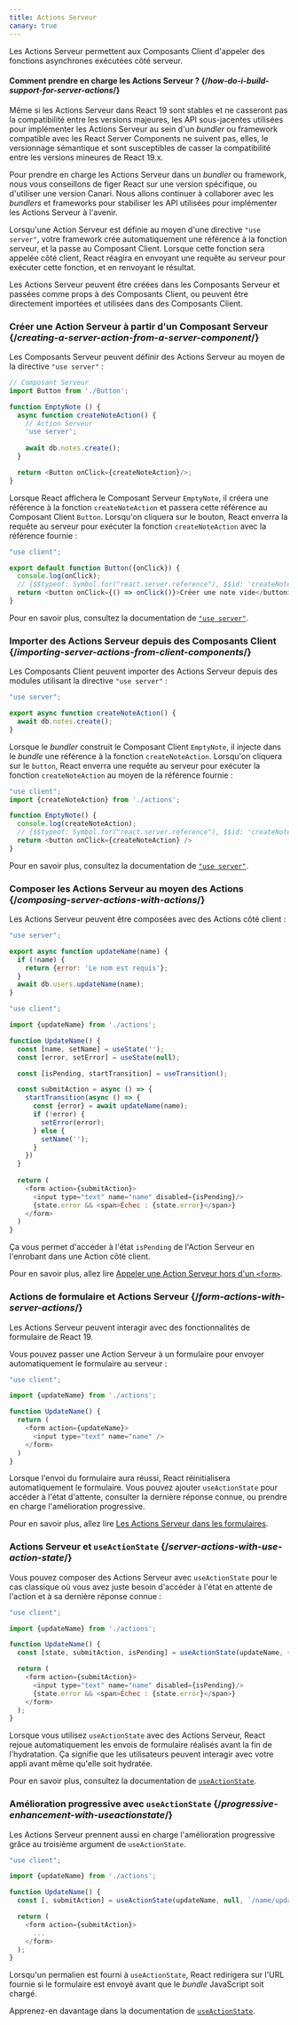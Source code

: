 ```yaml
---
title: Actions Serveur
canary: true
---
```


<Intro>

Les Actions Serveur permettent aux Composants Client d'appeler des fonctions asynchrones exécutées côté serveur.

</Intro>

<InlineToc />

<Note>

#### Comment prendre en charge les Actions Serveur ? {/*how-do-i-build-support-for-server-actions*/}

Même si les Actions Serveur dans React 19 sont stables et ne casseront pas la compatibilité entre les versions majeures, les API sous-jacentes utilisées pour implémenter les Actions Serveur au sein d'un *bundler* ou framework compatible avec les React Server Components ne suivent pas, elles, le versionnage sémantique et sont susceptibles de casser la compatibilité entre les versions mineures de React 19.x.

Pour prendre en charge les Actions Serveur dans un *bundler* ou framework, nous vous conseillons de figer React sur une version spécifique, ou d'utiliser une version Canari.  Nous allons continuer à collaborer avec les *bundlers* et frameworks pour stabiliser les API utilisées pour implémenter les Actions Serveur à l'avenir.

</Note>

Lorsqu'une Action Serveur est définie au moyen d'une directive `"use server"`, votre framework crée automatiquement une référence à la fonction serveur, et la passe au Composant Client.  Lorsque cette fonction sera appelée côté client, React réagira en envoyant une requête au serveur pour exécuter cette fonction, et en renvoyant le résultat.

Les Actions Serveur peuvent être créées dans les Composants Serveur et passées comme props à des Composants Client, ou peuvent être directement importées et utilisées dans des Composants Client.

### Créer une Action Serveur à partir d'un Composant Serveur {/*creating-a-server-action-from-a-server-component*/}

Les Composants Serveur peuvent définir des Actions Serveur au moyen de la directive `"use server"` :

```js [[2, 7, "'use server'"], [1, 5, "createNoteAction"], [1, 12, "createNoteAction"]]
// Composant Serveur
import Button from './Button';

function EmptyNote () {
  async function createNoteAction() {
    // Action Serveur
    'use server';
    
    await db.notes.create();
  }

  return <Button onClick={createNoteAction}/>;
}
```

Lorsque React affichera le Composant Serveur `EmptyNote`, il créera une référence à la fonction `createNoteAction` et passera cette référence au Composant Client `Button`. Lorsqu'on cliquera sur le bouton, React enverra la requête au serveur pour exécuter la fonction `createNoteAction` avec la référence fournie :

```js {5}
"use client";

export default function Button({onClick}) { 
  console.log(onClick); 
  // {$$typeof: Symbol.for("react.server.reference"), $$id: 'createNoteAction'}
  return <button onClick={() => onClick()}>Créer une note vide</button>
}
```

Pour en savoir plus, consultez la documentation de [`"use server"`](/reference/rsc/use-server).


### Importer des Actions Serveur depuis des Composants Client {/*importing-server-actions-from-client-components*/}

Les Composants Client peuvent importer des Actions Serveur depuis des modules utilisant la directive `"use server"` :

```js [[1, 3, "createNoteAction"]]
"use server";

export async function createNoteAction() {
  await db.notes.create();
}

```

Lorsque le *bundler* construit le Composant Client `EmptyNote`, il injecte dans le *bundle* une référence à la fonction `createNoteAction`. Lorsqu'on cliquera sur le `button`, React enverra une requête au serveur pour exécuter la fonction `createNoteAction` au moyen de la référence fournie :

```js [[1, 2, "createNoteAction"], [1, 5, "createNoteAction"], [1, 7, "createNoteAction"]]
"use client";
import {createNoteAction} from './actions';

function EmptyNote() {
  console.log(createNoteAction);
  // {$$typeof: Symbol.for("react.server.reference"), $$id: 'createNoteAction'}
  return <button onClick={createNoteAction} />
}
```

Pour en savoir plus, consultez la documentation de [`"use server"`](/reference/rsc/use-server).

### Composer les Actions Serveur au moyen des Actions {/*composing-server-actions-with-actions*/}

Les Actions Serveur peuvent être composées avec des Actions côté client :

```js [[1, 3, "updateName"]]
"use server";

export async function updateName(name) {
  if (!name) {
    return {error: 'Le nom est requis'};
  }
  await db.users.updateName(name);
}
```

```js [[1, 3, "updateName"], [1, 13, "updateName"], [2, 11, "submitAction"],  [2, 23, "submitAction"]]
"use client";

import {updateName} from './actions';

function UpdateName() {
  const [name, setName] = useState('');
  const [error, setError] = useState(null);

  const [isPending, startTransition] = useTransition();

  const submitAction = async () => {
    startTransition(async () => {
      const {error} = await updateName(name);
      if (!error) {
        setError(error);
      } else {
        setName('');
      }
    })
  }
  
  return (
    <form action={submitAction}>
      <input type="text" name="name" disabled={isPending}/>
      {state.error && <span>Échec : {state.error}</span>}
    </form>
  )
}
```

Ça vous permet d'accéder à l'état `isPending` de l'Action Serveur en l'enrobant dans une Action côté client.

Pour en savoir plus, allez lire [Appeler une Action Serveur hors d'un `<form>`](/reference/rsc/use-server#calling-a-server-action-outside-of-form).

### Actions de formulaire et Actions Serveur {/*form-actions-with-server-actions*/}

Les Actions Serveur peuvent interagir avec des fonctionnalités de formulaire de React 19.

Vous pouvez passer une Action Serveur à un formulaire pour envoyer automatiquement le formulaire au serveur :


```js [[1, 3, "updateName"], [1, 7, "updateName"]]
"use client";

import {updateName} from './actions';

function UpdateName() {
  return (
    <form action={updateName}>
      <input type="text" name="name" />
    </form>
  )
}
```

Lorsque l'envoi du formulaire aura réussi, React réinitialisera automatiquement le formulaire. Vous pouvez ajouter `useActionState` pour accéder à l'état d'attente, consulter la dernière réponse connue, ou prendre en charge l'amélioration progressive.

Pour en savoir plus, allez lire [Les Actions Serveur dans les formulaires](/reference/rsc/use-server#server-actions-in-forms).

### Actions Serveur et `useActionState` {/*server-actions-with-use-action-state*/}

Vous pouvez composer des Actions Serveur avec `useActionState` pour le cas classique où vous avez juste besoin d'accéder à l'état en attente de l'action et à sa dernière réponse connue :

```js [[1, 3, "updateName"], [1, 6, "updateName"], [2, 6, "submitAction"], [2, 9, "submitAction"]]
"use client";

import {updateName} from './actions';

function UpdateName() {
  const [state, submitAction, isPending] = useActionState(updateName, {error: null});

  return (
    <form action={submitAction}>
      <input type="text" name="name" disabled={isPending}/>
      {state.error && <span>Échec : {state.error}</span>}
    </form>
  );
}
```

Lorsque vous utilisez `useActionState` avec des Actions Serveur, React rejoue automatiquement les envois de formulaire réalisés avant la fin de l'hydratation.  Ça signifie que les utilisateurs peuvent interagir avec votre appli avant même qu'elle soit hydratée.

Pour en savoir plus, consultez la documentation de [`useActionState`](/reference/react-dom/hooks/useFormState).

### Amélioration progressive avec `useActionState` {/*progressive-enhancement-with-useactionstate*/}

Les Actions Serveur prennent aussi en charge l'amélioration progressive grâce au troisième argument de `useActionState`.

```js [[1, 3, "updateName"], [1, 6, "updateName"], [2, 6, "/name/update"], [3, 6, "submitAction"], [3, 9, "submitAction"]]
"use client";

import {updateName} from './actions';

function UpdateName() {
  const [, submitAction] = useActionState(updateName, null, `/name/update`);

  return (
    <form action={submitAction}>
      ...
    </form>
  );
}
```

Lorsqu'un <CodeStep step={2}>permalien</CodeStep> est fourni à `useActionState`, React redirigera sur l'URL fournie si le formulaire est envoyé avant que le *bundle* JavaScript soit chargé.

Apprenez-en davantage dans la documentation de [`useActionState`](/reference/react-dom/hooks/useFormState).
